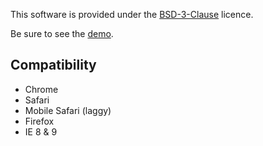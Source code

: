 This software is provided under the [BSD-3-Clause](https://opensource.org/licenses/BSD-3-Clause) licence.

Be sure to see the [demo](http://fluxtype.jesse.io).

## Compatibility

* Chrome
* Safari
* Mobile Safari (laggy)
* Firefox
* IE 8 & 9
